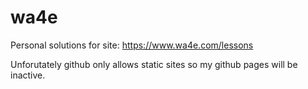 # wa4e
Personal solutions for site: https://www.wa4e.com/lessons

Unforutately github only allows static sites so my github pages will be inactive.
